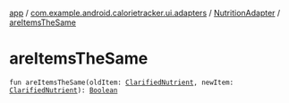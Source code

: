 [app](../../index.md) / [com.example.android.calorietracker.ui.adapters](../index.md) / [NutritionAdapter](index.md) / [areItemsTheSame](./are-items-the-same.md)

# areItemsTheSame

`fun areItemsTheSame(oldItem: `[`ClarifiedNutrient`](../../com.example.android.calorietracker.data.room.entities/-clarified-nutrient/index.md)`, newItem: `[`ClarifiedNutrient`](../../com.example.android.calorietracker.data.room.entities/-clarified-nutrient/index.md)`): `[`Boolean`](https://kotlinlang.org/api/latest/jvm/stdlib/kotlin/-boolean/index.html)